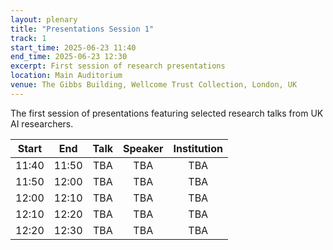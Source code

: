 ```yaml
---
layout: plenary
title: "Presentations Session 1"
track: 1
start_time: 2025-06-23 11:40
end_time: 2025-06-23 12:30
excerpt: First session of research presentations
location: Main Auditorium
venue: The Gibbs Building, Wellcome Trust Collection, London, UK
---
```


The first session of presentations featuring selected research talks from UK AI researchers.

| Start   | End    | Talk                                                                                                                        | Speaker                |  Institution              |
|  :----: | :----: |   :----:                                                                                                                    |   :----:               |   :----:                  | 
| 11:40   | 11:50  | TBA                                                                                                                         | TBA                    | TBA                       |
| 11:50   | 12:00  | TBA                                                                                                                         | TBA                    | TBA                       |
| 12:00   | 12:10  | TBA                                                                                                                         | TBA                    | TBA                       |
| 12:10   | 12:20  | TBA                                                                                                                         | TBA                    | TBA                       |
| 12:20   | 12:30  | TBA                                                                                                                         | TBA                    | TBA                       |
